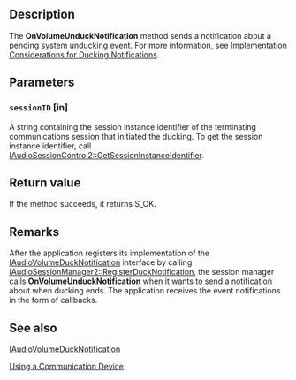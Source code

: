 ## Description

The **OnVolumeUnduckNotification** method sends a notification about a pending system unducking event. For more information, see [Implementation Considerations for Ducking Notifications](https://learn.microsoft.com/windows/desktop/CoreAudio/handling-audio-ducking-events-from-communication-devices).

## Parameters

### `sessionID` [in]

A string containing the session instance identifier of the terminating communications session that initiated the ducking. To get the session instance identifier, call [IAudioSessionControl2::GetSessionInstanceIdentifier](https://learn.microsoft.com/windows/desktop/api/audiopolicy/nf-audiopolicy-iaudiosessioncontrol2-getsessioninstanceidentifier).

## Return value

If the method succeeds, it returns S_OK.

## Remarks

After the application registers its implementation of the [IAudioVolumeDuckNotification](https://learn.microsoft.com/windows/desktop/api/audiopolicy/nn-audiopolicy-iaudiovolumeducknotification) interface by calling [IAudioSessionManager2::RegisterDuckNotification](https://learn.microsoft.com/windows/desktop/api/audiopolicy/nf-audiopolicy-iaudiosessionmanager2-registerducknotification), the session manager calls **OnVolumeUnduckNotification** when it wants to send a notification about when ducking ends. The application receives the event notifications in the form of callbacks.

## See also

[IAudioVolumeDuckNotification](https://learn.microsoft.com/windows/desktop/api/audiopolicy/nn-audiopolicy-iaudiovolumeducknotification)

[Using a Communication Device](https://learn.microsoft.com/windows/desktop/CoreAudio/using-the-communication-device)